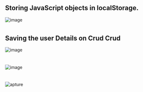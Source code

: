 ## Storing JavaScript objects in localStorage.
![image](https://user-images.githubusercontent.com/68491332/231858248-2fda81c2-b5a4-4ae9-bb32-1bbfb6fd4973.png)


#


## Saving the user Details on Crud Crud

![image](https://user-images.githubusercontent.com/68491332/231851836-f042abd0-b527-429e-91a3-78bb2184ecba.png)
#
![image](https://user-images.githubusercontent.com/68491332/231853928-2a5ebc38-2d8b-4fc0-905b-f6fce822912e.png)
#
![apture](https://user-images.githubusercontent.com/68491332/231855294-580ca492-0c81-4198-b4ca-86e0ef5cf00c.PNG)
